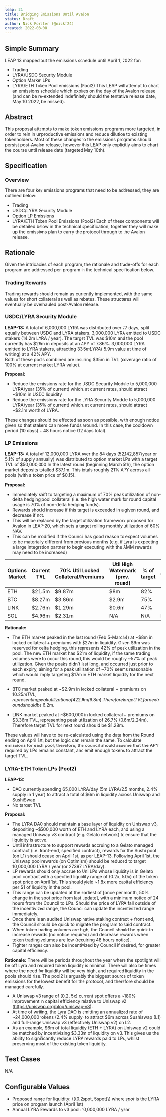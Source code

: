 ```yaml
---
leap: 21
title: Bridging Emissions Until Avalon
status: Draft
author: Nick Forster (@nickf24)
created: 2022-03-08
---
```

## Simple Summary
LEAP 13 mapped out the emissions schedule until April 1, 2022 for:
- Trading 
- LYRA/USDC Security Module 
- Option Market LPs 
- LYRA/ETH Token Pool emissions (Pool2) 
This LEAP will attempt to chart an emissions schedule which expires on the day of the Avalon release (and can be re-extended indefinitely should the tentative release date, May 10 2022, be missed). 

## Abstract
This proposal attempts to make token emissions programs more targeted, in order to rein in unproductive emissions and reduce dilution to existing tokenholders. Most of these changes to the emissions programs should persist post-Avalon release, however this LEAP only explicitly aims to chart the course until release date (targeted May 10th). 

## Specification 

### Overview
There are four key emissions programs that need to be addressed, they are outlined below: 
- Trading 
- USDC/LYRA Security Module
- Option LP Emissions
- LYRA/ETH Token Pool Emissions (Pool2)
Each of these components will be detailed below in the technical specification, together they will make up the emissions plan to carry the protocol through to the Avalon release. 

## Rationale
Given the intricacies of each program, the rationale and trade-offs for each program are addressed per-program in the technical specification below. 

### Trading Rewards
Trading rewards should remain as currently implemented, with the same values for short collateral as well as rebates. These structures will eventually be overhauled post-Avalon release. 

### USDC/LYRA Security Module 
**LEAP-13:**
A total of 6,000,000 LYRA was distributed over 77 days, split equally between USDC and LYRA stakers. 
3,000,000 LYRA emitted to USDC stakers (14.2m LYRA / year). The target TVL was $10m and the pool currently has $29m in deposits at an APY of 7.86%.
3,000,000 LYRA emitted to LYRA stakers, attracting $33.5m LYRA (~$5.9m value at time of writing) at a 42% APY.   
Both of these pools combined are insuring $35m in TVL (coverage ratio of 100% at current market LYRA value). 

**Proposal:**
- Reduce the emissions rate for the USDC Security Module to 5,000,000 LYRA/year (35% of current) which, at current rates, should attract ~$10m in USDC liquidity
- Reduce the emissions rate for the LYRA Security Module to 5,000,000 LYRA/year (35% of current) which, at current rates, should attract ~$2.1m worth of LYRA. 

These changes should be effected as soon as possible, with enough notice given so that stakers can move funds around. In this case, the cooldown period (10 days) + 48 hours notice (12 days total). 

### LP Emissions

**LEAP-13:** 
A total of 12,000,000 LYRA over the 84 days (52,142,857/year or 5.1% of supply annually) was distributed to option market LPs with a target TVL of $50,000,000 
In the latest round (beginning March 5th), the option market deposits totalled $37.1m. This totals roughly 21% APY across all pools (with a token price of $0.15). 

**Proposal:**
- Immediately shift to targeting a maximum of 70% peak utilization of non-delta hedging pool collateral (i.e. the high water mark for round capital usage is 70% of non-delta hedging funds). 
- Rewards should increase if this target is exceeded in a given round, and decrease if not.
- This will be replaced by the target utilization framework proposed for Avalon in LEAP-20, which sets a target rolling monthly utilization of 60% NAV. 
- This can be modified if the Council has good reason to expect volumes to be materially different from previous months (e.g. if Lyra is expecting a large integration partner to begin executing with the AMM rewards may need to be increased) 


| Options Market | Current TVL | 70% Util Locked Collateral/Premiums | Util High Watermark (prev. round) | % of target | Proposed emissions change | 
| ----------- | ----------- | ----------- | ----------- | ----------- | ----------- |
| ETH | $21.5m | $9.87m | $8m | 82% | -19% | 
| BTC | $8.27m | $3.86m | $2.9m | 75% | -25% | 
| LINK | $2.76m | $1.29m | $0.6m | 47% | -53%| 
| SOL | $4.96m | $2.31m | N/A | N/A | N/A | 

**Rationale:** 
- The ETH market peaked in the last round (Feb 5-March4) at ~$8m in locked collateral + premiums with $27m in liquidity. Given $9m was reserved for delta hedging, this represents 42% of peak utilization in the pool. The new ETH market has $21m of liquidity, if the same trading volumes were to occur this round, this would be roughly ~57% of peak utilization. Given the peaks didn’t last long, and occurred just prior to each expiry, aiming for a peak utilization of ~70% seems reasonable which would imply targeting $17m in ETH market liquidity for the next round.

- BTC market peaked at ~$2.9m in locked collateral + premiums on $10.25m TVL, representing peak utilization of 42% ($2.9m/$6.8m). Therefore target TVL for next round should be ~$6.2m. 

- LINK market peaked at ~$600,000 in locked collateral + premiums on $3.36m TVL, representing peak utilization of 26.7% (0.6m/2.24m). Therefore target TVL for next round should be $1.28m.

These values will have to be re-calculated using the data from the Round ending on April 1st, but the logic can remain the same. To calculate emissions for each pool, therefore, the council should assume that the APY required by LPs remains constant, and emit enough tokens to attract the target TVL. 


### LYRA-ETH Token LPs (Pool2) 

**LEAP-13:** 
- DAO currently spending 65,000 LYRA/day (5m LYRA/2.5 months, 2.4% supply in 1 year) to attract a total of $6m in liquidity across Uniswap and SushiSwap
- No target TVL

**Proposal:** 
- The LYRA DAO should maintain a base layer of liquidity on Uniswap v3, depositing ~$500,000 worth of ETH and LYRA each, and using a managed Uniswap v3 contract (e.g. Gelato network) to ensure that the liquidity is active. 
- Until infrastructure to support rewards accruing to a Gelato managed contract (i.e. front-end, specified contract), rewards for the Sushi pool (on L1) should cease on April 1st, as per LEAP-13. Following April 1st, the Uniswap pool rewards (on Optimism) should be reduced to target 10,000,000 LYRA / year (or 27397 LYRA/day). 
- LP rewards should only accrue to Uni LPs whose liquidity is in Gelato pool contract with a specfied liquidity range of (0.2x, 5.0x) of the token spot price on April 1st. This should yield ~1.8x more capital efficiency per $1 of liquidity in the pool. 
- This range can be updated at the earliest of [once per month, 50% change in the spot price from last update], with a minimum notice of 24 hours from the Council to LPs. Should the price of LYRA fall outside of the incentivized range, the Council can update the incentivized range immediately. 
- Once there is an audited Uniswap native staking contract + front end, the Council should be quick to migrate the program to said contract. 
- When token trading volumes are high, the Council should be quick to increase rewards (no notice required) and decrease rewards when token trading volumes are low (requiring 48 hours notice). 
- Tighter ranges can also be incentivized by Council if desired, for greater capital efficiency. 

**Rationale:**
There will be periods throughout the year where the spotlight will be off Lyra and required token liquidity is minimal. There will also be times where the need for liquidity will be very high, and required liquidity in the pools should rise. The pool2 is arguably the biggest source of token emissions for the lowest benefit for the protocol, and therefore should be managed carefully. 
- A Uniswap v3 range of (0.2, 5x) current spot offers a ~180% improvement in capital efficiency relative to Uniswap v2 (https://uniswap.org/blog/uniswap-v3). 
- At time of writing, the Lyra DAO is emitting an annualized rate of ~24,000,000 tokens (2.4% supply) to attract $6m across Sushiswap (L1) and full-range Uniswap v3 (effectively Uniswap v2) on L2. 
- As an example, $6m of total liquidity (ETH + LYRA) on Uniswap v2 could be matched by incentivizing $3.33m of liquidity on v3. This gives us the ability to significantly reduce LYRA rewards paid to LPs, whilst preserving most of the existing token liquidity.

## Test Cases
N/A

## Configurable Values
- Proposed range for liquidity: \\((0.2spot, 5spot)\\) where _spot_ is the LYRA price on program launch (April 1st)
- Annual LYRA Rewards to v3 pool: 10,000,000 LYRA / year
